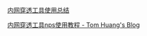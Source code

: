 [内网穿透工具使用总结](https://mp.weixin.qq.com/s/9MiQdkAT-QdLbz3kkgqGnQ)

[内网穿透工具nps使用教程 - Tom Huang's Blog](https://blog.tomhuang2000.com/archives/570/)

